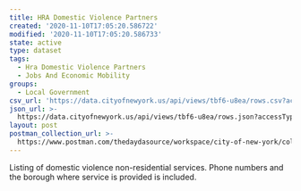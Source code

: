 ```yaml
---
title: HRA Domestic Violence Partners
created: '2020-11-10T17:05:20.586722'
modified: '2020-11-10T17:05:20.586733'
state: active
type: dataset
tags:
  - Hra Domestic Violence Partners
  - Jobs And Economic Mobility
groups:
  - Local Government
csv_url: 'https://data.cityofnewyork.us/api/views/tbf6-u8ea/rows.csv?accessType=DOWNLOAD'
json_url: >-
  https://data.cityofnewyork.us/api/views/tbf6-u8ea/rows.json?accessType=DOWNLOAD
layout: post
postman_collection_url: >-
  https://www.postman.com/thedaydasource/workspace/city-of-new-york/collection/15909983-762a2336-efa9-4d2c-88d4-20c22360ffa2
---
```

Listing of domestic violence non-residential services.  Phone numbers and the borough where service is provided is included.
